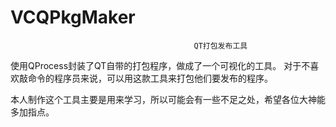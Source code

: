 # VCQPkgMaker
                                			 QT打包发布工具
								 
使用QProcess封装了QT自带的打包程序，做成了一个可视化的工具。
对于不喜欢敲命令的程序员来说，可以用这款工具来打包他们要发布的程序。

本人制作这个工具主要是用来学习，所以可能会有一些不足之处，希望各位大神能多加指点。
